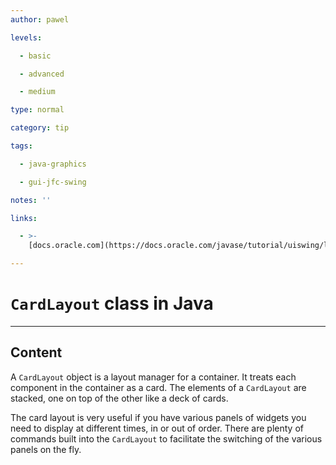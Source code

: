 ```yaml
---
author: pawel

levels:

  - basic

  - advanced

  - medium

type: normal

category: tip

tags:

  - java-graphics

  - gui-jfc-swing

notes: ''

links:

  - >-
    [docs.oracle.com](https://docs.oracle.com/javase/tutorial/uiswing/layout/card.html){website}

---
```

# `CardLayout` class in Java

---
## Content

A `CardLayout` object is a layout manager for a container. It treats each component in the container as a card. The elements of a `CardLayout` are stacked, one on top of the other like a deck of cards.

The card layout is very useful if you have various panels of widgets you need to display at different times, in or out of order. There are plenty of commands built into the `CardLayout` to facilitate the switching of the various panels on the fly.